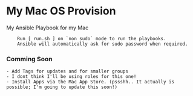 # My Mac OS Provision

My Ansible Playbook for my Mac

```
    Run [ run.sh ] on `non sudo` mode to run the playbooks.
    Ansible will automatically ask for sudo password when required.

```

### Comming Soon

    - Add Tags for updates and for smaller groups
    - I dont think I'll be using roles for this one!
    - Install Apps via the Mac App Store. (pssshh.. It actually is possible; I'm going to update this soon!)
